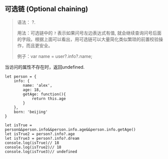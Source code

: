 ## 可选链 (Optional chaining)

> 语法： ?. 
>
> 用法：可选链中的 `?` 表示如果问号左边表达式有值, 就会继续查询问号后面的字段。根据上面可以看出，用可选链可以大量简化类似繁琐的前置校验操作，而且更安全。
>
> 例子：var name = user?.info?.name;

当访问的属性不存在时，返回undefined.

```JS
let person = {
    info: {
        name: 'alex',
        age: 18,
        getAge: function(){
            return this.age
        }
    },
    born: 'beijing'
}

let isTrue = person&&person.info&&person.info.age&&person.info.getAge()
let isTrue2 = person?.info?.age
let isTrue3 = person?.info?.dream
console.log(isTrue)// 18
console.log(isTrue2)// 18
console.log(isTrue3)// undefined


```

